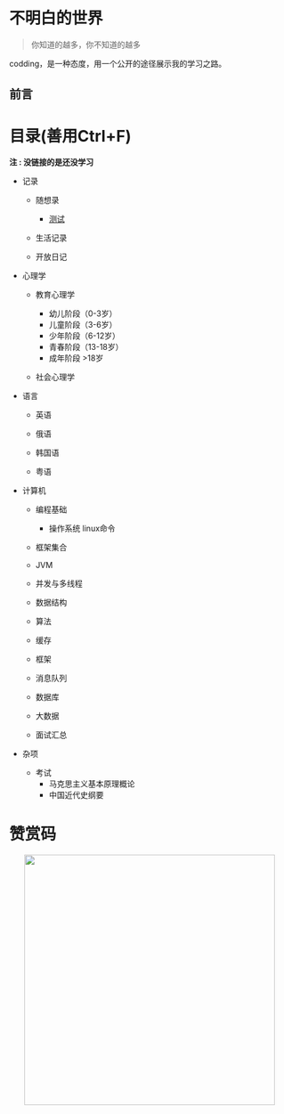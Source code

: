 # 不明白的世界

> 你知道的越多，你不知道的越多

codding，是一种态度，用一个公开的途径展示我的学习之路。

## 前言

# 目录(善用Ctrl+F)
**注 : 没链接的是还没学习**

- 记录
  
  - 随想录
    - [ 测试 ](https://www.baidu.com)
  
  - 生活记录
  
  - 开放日记
  
- 心理学

  - 教育心理学
  
    - 幼儿阶段（0-3岁）
    - 儿童阶段（3-6岁）
    - 少年阶段（6-12岁）
    - 青春阶段（13-18岁）
    - 成年阶段 >18岁
    
  - 社会心理学
  
- 语言

  - 英语
  
  - 俄语
  
  - 韩国语
  
  - 粤语
  


- 计算机

  - 编程基础

    - 操作系统
    linux命令
    
  - 框架集合
    
  - JVM
    
  - 并发与多线程
    
  - 数据结构
    
  - 算法
  
  - 缓存
  
  - 框架
  
  - 消息队列
  
  - 数据库
  
  - 大数据
  
  - 面试汇总
    
    

- 杂项
  - 考试
    - 马克思主义基本原理概论
    - 中国近代史纲要
    
    
# 赞赏码
<p align="center">
    <img src=".jpg" width="450px">
</p>
